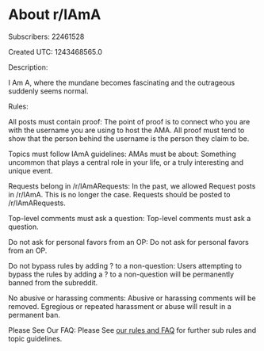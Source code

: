 # About r/IAmA

Subscribers: 22461528

Created UTC: 1243468565.0

Description:

I Am A, where the mundane becomes fascinating and the outrageous suddenly seems normal.

Rules:

All posts must contain proof: The point of proof is to connect who you are with the username you are using to host the AMA. All proof must tend to show that the person behind the username is the person they claim to be.


Topics must follow IAmA guidelines: AMAs must be about: Something uncommon that plays a central role in your life, or a truly interesting and unique event.

Requests belong in /r/IAmARequests: In the past, we allowed Request posts in /r/IAmA. This is no longer the case. Requests should be posted to /r/IAmARequests.

Top-level comments must ask a question: Top-level comments must ask a question.

Do not ask for personal favors from an OP: Do not ask for personal favors from an OP.

Do not bypass rules by adding ? to a non-question: Users attempting to bypass the rules by adding a ? to a non-question will be permanently banned from the subreddit.

No abusive or harassing comments: Abusive or harassing comments will be removed. Egregious or repeated harassment or abuse will result in a permanent ban.

Please See Our FAQ: Please See  [our rules and  FAQ](https://www.reddit.com/r/IAmA/wiki/index) for further sub rules and topic guidelines.

